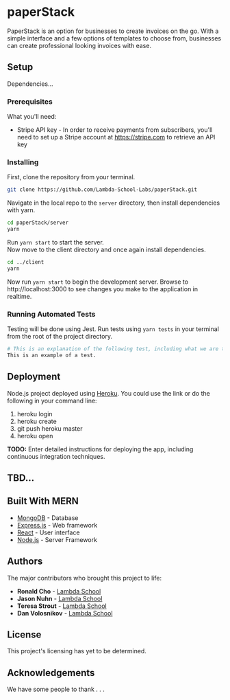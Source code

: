 # paperStack

PaperStack is an option for businesses to create invoices on the go. With a simple interface and a few options of templates to choose from, businesses can create professional looking invoices with ease.

## Setup

Dependencies...

### Prerequisites

What you'll need:

* Stripe API key - In order to receive payments from subscribers, you'll need to set up a Stripe account at https://stripe.com to retrieve an API key

### Installing

First, clone the repository from your terminal.

```bash
git clone https://github.com/Lambda-School-Labs/paperStack.git
```

Navigate in the local repo to the `server` directory, then install dependencies with yarn.

```bash
cd paperStack/server
yarn
```

Run `yarn start` to start the server.  
Now move to the client directory and once again install dependencies.

```bash
cd ../client
yarn
```

Now run `yarn start` to begin the development server. Browse to http://localhost:3000 to see changes you make to the application in realtime.

### Running Automated Tests

Testing will be done using Jest. Run tests using `yarn tests` in your terminal from the root of the project directory.

```bash
# This is an explanation of the following test, including what we are testing for.
This is an example of a test.
```

## Deployment

Node.js project deployed using [Heroku](https://devcenter.heroku.com/articles/getting-started-with-nodejs#introduction). You could use the link or do the following in your command line:

1.  heroku login
2.  heroku create
3.  git push heroku master
4.  heroku open

**TODO:** Enter detailed instructions for deploying the app, including continuous integration techniques.

## TBD...

## Built With MERN

* [MongoDB](https://www.mongodb.com/) - Database
* [Express.js](https://expressjs.com/) - Web framework
* [React](https://reactjs.org/) - User interface
* [Node.js](https://nodejs.org/) - Server Framework

## Authors

The major contributors who brought this project to life:

* **Ronald Cho** - [Lambda School](https://github.com/ronaldcho)
* **Jason Nuhn** - [Lambda School](https://github.com/JasonNuhn)
* **Teresa Strout** - [Lambda School](https://github.com/qapla47)
* **Dan Volosnikov** - [Lambda School](https://github.com/lightofdavinci)

## License

This project's licensing has yet to be determined.

## Acknowledgements

We have some people to thank . . .
